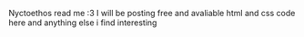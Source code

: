 Nyctoethos read me :3
I will be posting free and avaliable html and css code here and anything else i find interesting
